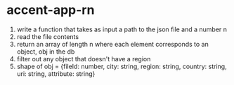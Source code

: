 # accent-app-rn

1. write a function that takes as input a path to the json file and a number n
2. read the file contents
3. return an array of length n where each element corresponds to an object, obj in the db
4. filter out any object that doesn't have a region
5. shape of obj = {fileId: number, city: string, region: string, country: string, uri: string, attribute: string}
